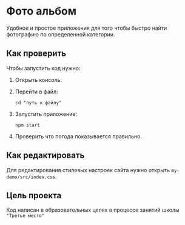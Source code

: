 # Фото альбом

Удобное и простое приложения для того чтобы быстро найти фотографию по определенной категории.

## Как проверить
Чтобы запустить код нужно:

1. Открыть консоль.

1. Перейти в файл:

    ```
    cd "путь к файлу"
    ```

1. Запустить приложение:

    ```
    npm start
    ```
1. Проверить что погода показывается правильно.

## Как редактировать


Для редактирования стилевых настроек сайта нужно открыть `my-demo/src/index.css`.

## Цель проекта
Код написан в образовательных целях в процессе занятий школы `"Третье место"`


 
 

 
